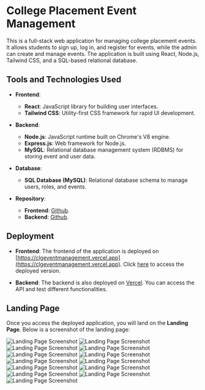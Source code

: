 # College Placement Event Management

This is a full-stack web application for managing college placement events. It allows students to sign up, log in, and register for events, while the admin can create and manage events. The application is built using React, Node.js, Tailwind CSS, and a SQL-based relational database.

## Tools and Technologies Used

- **Frontend**: 
  - **React**: JavaScript library for building user interfaces.
  - **Tailwind CSS**: Utility-first CSS framework for rapid UI development.

- **Backend**:
  - **Node.js**: JavaScript runtime built on Chrome's V8 engine.
  - **Express.js**: Web framework for Node.js.
  - **MySQL**: Relational database management system (RDBMS) for storing event and user data.

- **Database**:
  - **SQL Database (MySQL)**: Relational database schema to manage users, roles, and events.

- **Repository**:
  - **Frontend**: [Github](https://github.com/Pranav0728/Event-Management).
  - **Backend**: [Github](https://github.com/Pranav0728/Event-Management-Backend).
  
## Deployment

- **Frontend**: The frontend of the application is deployed on [https://clgeventmanagement.vercel.app](https://clgeventmanagement.vercel.app). Click [here](https://clgeventmanagement.vercel.app/) to access the deployed version.

- **Backend**: The backend is also deployed on [Vercel](https://event-management-backend-five.vercel.app). You can access the API and test different functionalities.

## Landing Page

Once you access the deployed application, you will land on the **Landing Page**. Below is a screenshot of the landing page:

![Landing Page Screenshot](https://github.com/Pranav0728/Event-Management/blob/main/sample_images/1.png)
![Landing Page Screenshot](https://github.com/Pranav0728/Event-Management/blob/main/sample_images/2.png)
![Landing Page Screenshot](https://github.com/Pranav0728/Event-Management/blob/main/sample_images/3.png)
![Landing Page Screenshot](https://github.com/Pranav0728/Event-Management/blob/main/sample_images/4.png)
![Landing Page Screenshot](https://github.com/Pranav0728/Event-Management/blob/main/sample_images/5.png)
![Landing Page Screenshot](https://github.com/Pranav0728/Event-Management/blob/main/sample_images/6.png)
![Landing Page Screenshot](https://github.com/Pranav0728/Event-Management/blob/main/sample_images/7.png)
![Landing Page Screenshot](https://github.com/Pranav0728/Event-Management/blob/main/sample_images/8.png)
![Landing Page Screenshot](https://github.com/Pranav0728/Event-Management/blob/main/sample_images/9.png)
![Landing Page Screenshot](https://github.com/Pranav0728/Event-Management/blob/main/sample_images/10.png)
![Landing Page Screenshot](https://github.com/Pranav0728/Event-Management/blob/main/sample_images/11.png)
![Landing Page Screenshot](https://github.com/Pranav0728/Event-Management/blob/main/sample_images/12.png)
![Landing Page Screenshot](https://github.com/Pranav0728/Event-Management/blob/main/sample_images/13.png)

